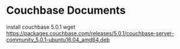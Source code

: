 # Couchbase Documents
install couchbase 5.0.1
wget https://packages.couchbase.com/releases/5.0.1/couchbase-server-community_5.0.1-ubuntu16.04_amd64.deb
